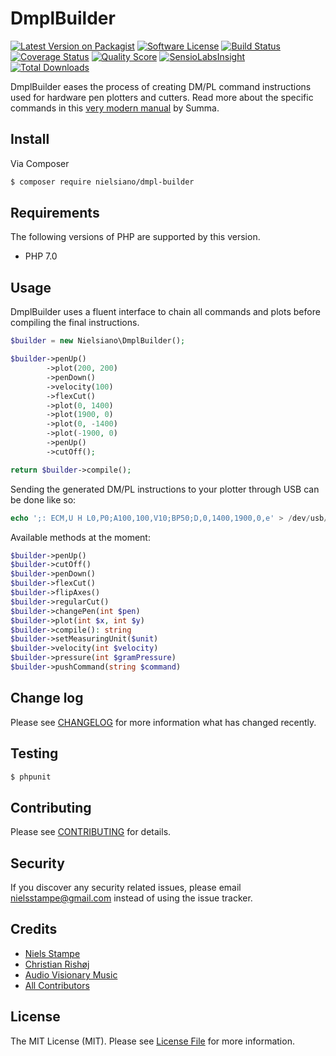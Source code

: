 # DmplBuilder

[![Latest Version on Packagist][ico-version]][link-packagist]
[![Software License][ico-license]](LICENSE.md)
[![Build Status][ico-travis]][link-travis]
[![Coverage Status][ico-scrutinizer]][link-scrutinizer]
[![Quality Score][ico-code-quality]][link-code-quality]
[![SensioLabsInsight](https://img.shields.io/sensiolabs/i/5b43e0cf-50d0-4a93-ac7a-395b2e214c52.svg?style=flat-square)](https://insight.sensiolabs.com/projects/5b43e0cf-50d0-4a93-ac7a-395b2e214c52)
[![Total Downloads][ico-downloads]][link-downloads]

DmplBuilder eases the process of creating DM/PL command instructions used for hardware pen plotters and cutters. Read more about the specific commands in this [very modern manual](https://www.summa.be/download/dmp-40v.pdf) by Summa.

## Install

Via Composer

``` bash
$ composer require nielsiano/dmpl-builder
```

## Requirements

The following versions of PHP are supported by this version.

* PHP 7.0

## Usage

DmplBuilder uses a fluent interface to chain all commands and plots before compiling the final instructions.

``` php
$builder = new Nielsiano\DmplBuilder();

$builder->penUp()
        ->plot(200, 200)
        ->penDown()
        ->velocity(100)
        ->flexCut()
        ->plot(0, 1400)
        ->plot(1900, 0)
        ->plot(0, -1400)
        ->plot(-1900, 0)
        ->penUp()
        ->cutOff();

return $builder->compile();
```

Sending the generated DM/PL instructions to your plotter through USB can be done like so:

``` php
echo ';: ECM,U H L0,P0;A100,100,V10;BP50;D,0,1400,1900,0,e' > /dev/usb/lp0
```

Available methods at the moment:

``` php
$builder->penUp()
$builder->cutOff()
$builder->penDown()
$builder->flexCut()
$builder->flipAxes()
$builder->regularCut()
$builder->changePen(int $pen)
$builder->plot(int $x, int $y)
$builder->compile(): string
$builder->setMeasuringUnit($unit)
$builder->velocity(int $velocity)
$builder->pressure(int $gramPressure)
$builder->pushCommand(string $command)
```

## Change log

Please see [CHANGELOG](CHANGELOG.md) for more information what has changed recently.

## Testing

``` bash
$ phpunit
```

## Contributing

Please see [CONTRIBUTING](CONTRIBUTING.md) for details.

## Security

If you discover any security related issues, please email nielsstampe@gmail.com instead of using the issue tracker.

## Credits

- [Niels Stampe][link-author]
- [Christian Rishøj](https://github.com/crishoj)
- [Audio Visionary Music](https://github.com/audiovisionarymusic)
- [All Contributors][link-contributors]

## License

The MIT License (MIT). Please see [License File](LICENSE.md) for more information.

[ico-version]: https://img.shields.io/packagist/v/nielsiano/dmpl-builder.svg?style=flat-square
[ico-license]: https://img.shields.io/badge/license-MIT-brightgreen.svg?style=flat-square
[ico-travis]: https://img.shields.io/travis/nielsiano/dmpl-builder/master.svg?style=flat-square
[ico-scrutinizer]: https://img.shields.io/scrutinizer/coverage/g/nielsiano/dmpl-builder.svg?style=flat-square
[ico-code-quality]: https://img.shields.io/scrutinizer/g/nielsiano/dmpl-builder.svg?style=flat-square
[ico-downloads]: https://img.shields.io/packagist/dt/nielsiano/dmpl-builder.svg?style=flat-square

[link-packagist]: https://packagist.org/packages/nielsiano/dmpl-builder
[link-travis]: https://travis-ci.org/nielsiano/dmpl-builder
[link-scrutinizer]: https://scrutinizer-ci.com/g/nielsiano/dmpl-builder/code-structure
[link-code-quality]: https://scrutinizer-ci.com/g/nielsiano/dmpl-builder
[link-downloads]: https://packagist.org/packages/nielsiano/dmpl-builder
[link-author]: https://github.com/nielsiano
[link-contributors]: ../../contributors
